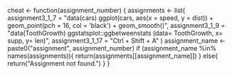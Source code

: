 cheat <- function(assignment_number) {
 assignments <- list(
  assignment3_1_7 = "data(cars) ggplot(cars, aes(x = speed, y = dist)) +
  geom_point(pch = 16, col = 'black') + geom_smooth()",
  assignment3_1_9 = "data(ToothGrowth) ggstatsplot::ggbetweenstats
  (data= ToothGrowth, x= supp, y= len)",
  assignment3_1_17 = "Ctrl + Shift + A"
)
assignment_name <- paste0("assignment", assignment_number)
if (assignment_name %in% names(assignments)){
  return(assignments[[assignment_name]])
} else{
  return("Assignment not found.")
}
}

